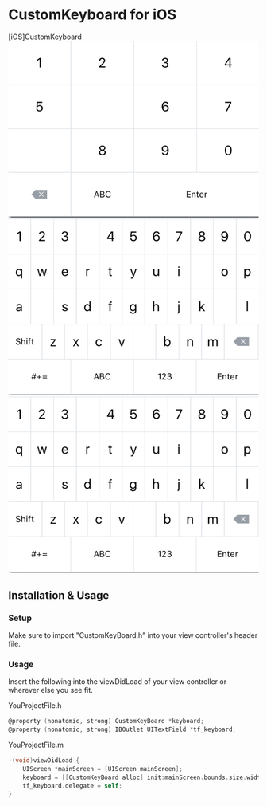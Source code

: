 # CustomKeyboard for iOS
[iOS]CustomKeyboard
![Screenshot](Screenshot1.png)
![Screenshot](Screenshot2.png)
![Screenshot](Screenshot2.png)
## Installation & Usage

### Setup
Make sure to import "CustomKeyBoard.h" into your view controller's header file.


### Usage
Insert the following into the viewDidLoad of your view controller or wherever else you see fit.

YouProjectFile.h
```objective-c
@property (nonatomic, strong) CustomKeyBoard *keyboard;
@property (nonatomic, strong) IBOutlet UITextField *tf_keyboard;
```
YouProjectFile.m
```objective-c
-(void)viewDidLoad {
	UIScreen *mainScreen = [UIScreen mainScreen];
	keyboard = [[CustomKeyBoard alloc] init:mainScreen.bounds.size.width height:mainScreen.bounds.size.width*0.7 textView:tf_keyboard];
	tf_keyboard.delegate = self;
}

```
